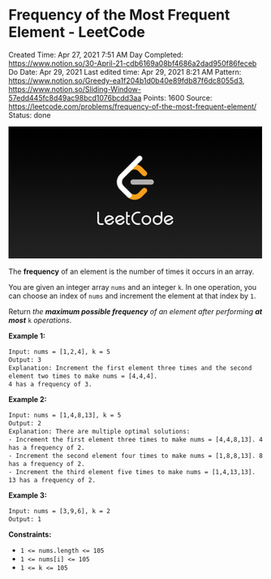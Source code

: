 # Frequency of the Most Frequent Element - LeetCode

Created Time: Apr 27, 2021 7:51 AM
Day Completed: https://www.notion.so/30-April-21-cdb6169a08bf4686a2dad950f86feceb
Do Date: Apr 29, 2021
Last edited time: Apr 29, 2021 8:21 AM
Pattern: https://www.notion.so/Greedy-ea1f204b1d0b40e89fdb87f6dc8055d3, https://www.notion.so/Sliding-Window-57edd445fc8d49ac98bcd1076bcdd3aa
Points: 1600
Source: https://leetcode.com/problems/frequency-of-the-most-frequent-element/
Status: done

![LeetCode_Sharing.png](problems/Frequency%20of%20the%20Most%20Frequent%20Element%20-%20LeetCode%20ef7bde2cf3ef4d28beaa097d49086e24/LeetCode_Sharing.png)

The **frequency** of an element is the number of times it occurs in an array.

You are given an integer array `nums` and an integer `k`. In one operation, you can choose an index of `nums` and increment the element at that index by `1`.

Return *the **maximum possible frequency** of an element after performing **at most*** `k` *operations*.

**Example 1:**

```
Input: nums = [1,2,4], k = 5
Output: 3
Explanation: Increment the first element three times and the second element two times to make nums = [4,4,4].
4 has a frequency of 3.
```

**Example 2:**

```
Input: nums = [1,4,8,13], k = 5
Output: 2
Explanation: There are multiple optimal solutions:
- Increment the first element three times to make nums = [4,4,8,13]. 4 has a frequency of 2.
- Increment the second element four times to make nums = [1,8,8,13]. 8 has a frequency of 2.
- Increment the third element five times to make nums = [1,4,13,13]. 13 has a frequency of 2.
```

**Example 3:**

```
Input: nums = [3,9,6], k = 2
Output: 1
```

**Constraints:**

- `1 <= nums.length <= 105`
- `1 <= nums[i] <= 105`
- `1 <= k <= 105`